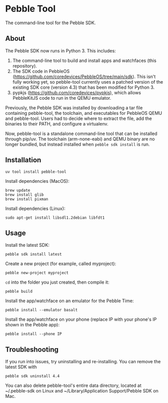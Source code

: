 # Pebble Tool

The command-line tool for the Pebble SDK.

## About

The Pebble SDK now runs in Python 3. This includes:
1. The command-line tool to build and install apps and watchfaces (this repository).
2. The SDK code in PebbleOS (https://github.com/coredevices/PebbleOS/tree/main/sdk). This isn't fully working yet, so pebble-tool currently uses a patched version of the existing SDK core (version 4.3) that has been modified for Python 3.
3. pypkjs (https://github.com/coredevices/pypkjs), which allows PebbleKitJS code to run in the QEMU emulator.

Previously, the Pebble SDK was installed by downloading a tar file containing pebble-tool, the toolchain, and executables for PebbleOS QEMU and pebble-tool. Users had to decide where to extract the file, add the binaries to their PATH, and configure a virtualenv.

Now, pebble-tool is a standalone command-line tool that can be installed through pip/uv. The toolchain (arm-none-eabi) and QEMU binary are no longer bundled, but instead installed when `pebble sdk install` is run.

## Installation

```shell
uv tool install pebble-tool
```

Install dependencies (MacOS):
```shell
brew update
brew install glib
brew install pixman
```

Install dependencies (Linux):
```shell
sudo apt-get install libsdl1.2debian libfdt1
```

## Usage

Install the latest SDK:
```shell
pebble sdk install latest
```

Create a new project (for example, called myproject):
```shell
pebble new-project myproject
```

`cd` into the folder you just created, then compile it:
```shell
pebble build
```

Install the app/watchface on an emulator for the Pebble Time:
```shell
pebble install --emulator basalt
```

Install the app/watchface on your phone (replace IP with your phone's IP shown in the Pebble app):
```shell
pebble install --phone IP
```

## Troubleshooting

If you run into issues, try uninstalling and re-installing. You can remove the latest SDK with
```shell
pebble sdk uninstall 4.4
```

You can also delete pebble-tool's entire data directory, located at ~/.pebble-sdk on Linux and ~/Library/Application Support/Pebble SDK on Mac.
